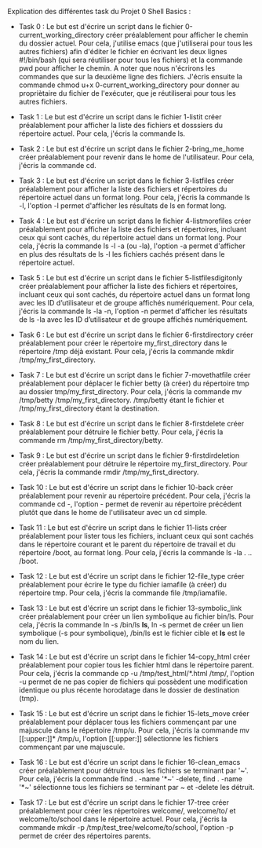 Explication des différentes task du Projet 0 Shell Basics :

- Task 0 :
Le but est d'écrire un script dans le fichier 0-current_working_directory créer préalablement pour afficher le chemin du dossier actuel.
Pour cela, j'utilise emacs (que j'utiliserai pour tous les autres fichiers) afin d'éditer le fichier en écrivant les deux lignes #!/bin/bash (qui sera réutiliser pour tous les fichiers) et la commande pwd pour afficher le chemin. A noter que nous n'écrirons les commandes que sur la deuxième ligne des fichiers.
J'écris ensuite la commande chmod u+x 0-current_working_directory pour donner au propriètaire du fichier de l'exécuter, que je réutiliserai pour tous les autres fichiers.

- Task 1 :
Le but est d'écrire un script dans le fichier 1-listit créer préalablement pour afficher la liste des fichiers et dosssiers du répertoire actuel.
Pour cela, j'écris la commande ls.

- Task 2 :
Le but est d'écrire un script dans le fichier 2-bring_me_home créer préalablement pour revenir dans le home de l'utilisateur.
Pour cela, j'écris la commande cd.

- Task 3 :
Le but est d'écrire un script dans le fichier 3-listfiles créer préalablement pour afficher la liste des fichiers et répertoires du répertoire actuel dans un format long.
Pour cela, j'écris la commande ls -l, l'option -l permet d'afficher les résultats de ls en format long.

- Task 4 :
Le but est d'écrire un script dans le fichier 4-listmorefiles créer préalablement pour afficher la liste des fichiers et répertoires, incluant ceux qui sont cachés, du répertoire actuel dans un format long.
Pour cela, j'écris la commande ls -l -a (ou -la), l'option -a permet d'afficher en plus des résultats de ls -l les fichiers cachés présent dans le répertoire actuel.

- Task 5 :
Le but est d'écrire un script dans le fichier 5-listfilesdigitonly créer préalablement pour afficher la liste des fichiers et répertoires, incluant ceux qui sont cachés, du répertoire actuel dans un format long avec les ID d’utilisateur et de groupe affichés numériquement.
Pour cela, j'écris la commande ls -la -n, l'option -n permet d'afficher les résultats de ls -la avec les ID d’utilisateur et de groupe affichés numériquement.

- Task 6 :
Le but est d'écrire un script dans le fichier 6-firstdirectory créer préalablement pour créer le répertoire my_first_directory dans le répertoire /tmp déjà existant.
Pour cela, j'écris la commande mkdir /tmp/my_first_directory.

- Task 7 :
Le but est d'écrire un script dans le fichier 7-movethatfile créer préalablement pour déplacer le fichier betty (à créer) du répertoire tmp au dossier tmp/my_first_directory.
Pour cela, j'écris la commande mv /tmp/betty /tmp/my_first_directory. /tmp/betty étant le fichier et /tmp/my_first_directory étant la destination.

- Task 8 :
Le but est d'écrire un script dans le fichier 8-firstdelete créer préalablement pour détruire le fichier betty.
Pour cela, j'écris la commande rm /tmp/my_first_directory/betty.

- Task 9 :
Le but est d'écrire un script dans le fichier 9-firstdirdeletion créer préalablement pour détruire le répertoire my_first_directory.
Pour cela, j'écris la commande rmdir /tmp/my_first_directory.

- Task 10 :
Le but est d'écrire un script dans le fichier 10-back créer préalablement pour revenir au répertoire précédent.
Pour cela, j'écris la commande cd -, l'option - permet de revenir au répertoire précédent plutôt que dans le home de l'utilisateur avec un cd simple.

- Task 11 :
Le but est d'écrire un script dans le fichier 11-lists créer préalablement pour lister tous les fichiers, incluant ceux qui sont cachés dans le répertoire courant et le parent du répertoire de travail et du répertoire /boot, au format long.
Pour cela, j'écris la commande ls -la . .. /boot.

- Task 12 :
Le but est d'écrire un script dans le fichier 12-file_type créer préalablement pour écrire le type du fichier iamafile (à créer) du répertoire tmp.
Pour cela, j'écris la commande file /tmp/iamafile.

- Task 13 :
Le but est d'écrire un script dans le fichier 13-symbolic_link créer préalablement pour créer un lien symbolique au fichier bin/ls.
Pour cela, j'écris la commande ln -s /bin/ls __ls__, ln -s permet de créer un lien symbolique (-s pour symbolique), /bin/ls est le fichier cible et __ls__ est le nom du lien.

- Task 14 :
Le but est d'écrire un script dans le fichier 14-copy_html créer préalablement pour copier tous les fichier html dans le répertoire parent.
Pour cela, j'écris la commande cp -u /tmp/test_html/*.html /tmp/, l'option -u permet de ne pas copier de fichiers qui possèdent une modification identique ou plus récente horodatage dans le dossier de destination (tmp).

- Task 15 :
Le but est d'écrire un script dans le fichier 15-lets_move créer préalablement pour déplacer tous les fichiers commençant par une majuscule dans le répertoire /tmp/u.
Pour cela, j'écris la commande mv [[:upper:]]* /tmp/u, l'option [[:upper:]] sélectionne les fichiers commençant par une majuscule.

- Task 16 :
Le but est d'écrire un script dans le fichier 16-clean_emacs créer préalablement pour détruire tous les fichiers se terminant par '~'.
Pour cela, j'écris la commande find . -name '*~' -delete, find . -name '*~' sélectionne tous les fichiers se terminant par ~ et -delete les détruit.

- Task 17 :
Le but est d'écrire un script dans le fichier 17-tree créer préalablement pour créer les répertoires welcome/, welcome/to/ et welcome/to/school dans le répertoire actuel.
Pour cela, j'écris la commande mkdir -p /tmp/test_tree/welcome/to/school, l'option -p permet de créer des répertoires parents.

